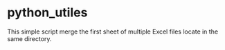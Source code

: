 # python_utiles
This simple script merge the first sheet of multiple Excel files locate in the same directory. 
